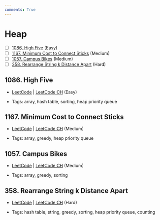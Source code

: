 ```yaml
---
comments: True
---
```


# Heap

- [ ] [1086. High Five](https://leetcode.cn/problems/high-five/) (Easy)
- [ ] [1167. Minimum Cost to Connect Sticks](https://leetcode.cn/problems/minimum-cost-to-connect-sticks/) (Medium)
- [ ] [1057. Campus Bikes](https://leetcode.cn/problems/campus-bikes/) (Medium)
- [ ] [358. Rearrange String k Distance Apart](https://leetcode.cn/problems/rearrange-string-k-distance-apart/) (Hard)

## 1086. High Five

-   [LeetCode](https://leetcode.com/problems/high-five/) | [LeetCode CH](https://leetcode.cn/problems/high-five/) (Easy)

-   Tags: array, hash table, sorting, heap priority queue

## 1167. Minimum Cost to Connect Sticks

-   [LeetCode](https://leetcode.com/problems/minimum-cost-to-connect-sticks/) | [LeetCode CH](https://leetcode.cn/problems/minimum-cost-to-connect-sticks/) (Medium)

-   Tags: array, greedy, heap priority queue

## 1057. Campus Bikes

-   [LeetCode](https://leetcode.com/problems/campus-bikes/) | [LeetCode CH](https://leetcode.cn/problems/campus-bikes/) (Medium)

-   Tags: array, greedy, sorting

## 358. Rearrange String k Distance Apart

-   [LeetCode](https://leetcode.com/problems/rearrange-string-k-distance-apart/) | [LeetCode CH](https://leetcode.cn/problems/rearrange-string-k-distance-apart/) (Hard)

-   Tags: hash table, string, greedy, sorting, heap priority queue, counting
